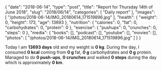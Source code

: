 {
    "date": "2018-06-14",
    "type": "post",
    "title": "Report for Thursday 14th of June 2018",
    "slug": "2018\/06\/14",
    "categories": [
        "Daily report"
    ],
    "images": [
        "\/photos\/2018-06-14\/IMG_20180614_171519896.jpg"
    ],
    "health": {
        "weight": 0,
        "height": 173,
        "age": 13693
    },
    "nutrition": {
        "calories": 0,
        "fat": 0,
        "carbohydrates": 0,
        "protein": 0
    },
    "exercise": {
        "pushups": 0,
        "crunches": 0,
        "steps": 0
    },
    "media": {
        "books": [],
        "podcast": [],
        "youtube": [],
        "movies": [],
        "photos": [
            "\/photos\/2018-06-14\/IMG_20180614_171519896.jpg"
        ]
    }
}

Today I am <strong>13693 days</strong> old and my weight is <strong>0 kg</strong>. During the day, I consumed <strong>0 kcal</strong> coming from <strong>0 g</strong> fat, <strong>0 g</strong> carbohydrates and <strong>0 g</strong> protein. Managed to do <strong>0 push-ups</strong>, <strong>0 crunches</strong> and walked <strong>0 steps</strong> during the day which is approximately <strong>0 km</strong>.